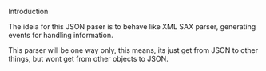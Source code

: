 
Introduction

The ideia for this JSON paser is to behave like XML SAX parser, generating events for handling information.

This parser will be one way only, this means, its just get from JSON to other things, but wont get from other objects to JSON.

